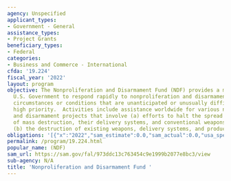 ```yaml
---
agency: Unspecified
applicant_types:
- Government - General
assistance_types:
- Project Grants
beneficiary_types:
- Federal
categories:
- Business and Commerce - International
cfda: '19.224'
fiscal_year: '2022'
layout: program
objective: The Nonproliferation and Disarmament Fund (NDF) provides a means for the
  U.S. Government to respond rapidly to nonproliferation and disarmament opportunities,
  circumstances or conditions that are unanticipated or unusually difficult, but of
  high priority.  Activities include assistance worldwide for various nonproliferation
  and disarmament projects that involve (a) efforts to halt the spread of weapons
  of mass destruction, their delivery systems, and conventional weapons systems, and
  (b) the destruction of existing weapons, delivery systems, and production facilities.
obligations: '[{"x":"2022","sam_estimate":0.0,"sam_actual":0.0,"usa_spending_actual":24447208.0},{"x":"2023","sam_estimate":0.0,"sam_actual":0.0,"usa_spending_actual":8952560.0},{"x":"2024","sam_estimate":0.0,"sam_actual":0.0,"usa_spending_actual":0.0}]'
permalink: /program/19.224.html
popular_name: (NDF)
sam_url: https://sam.gov/fal/973ddc13c763454c9e1999b2077e8bc3/view
sub-agency: N/A
title: 'Nonproliferation and Disarmament Fund '
---
```


